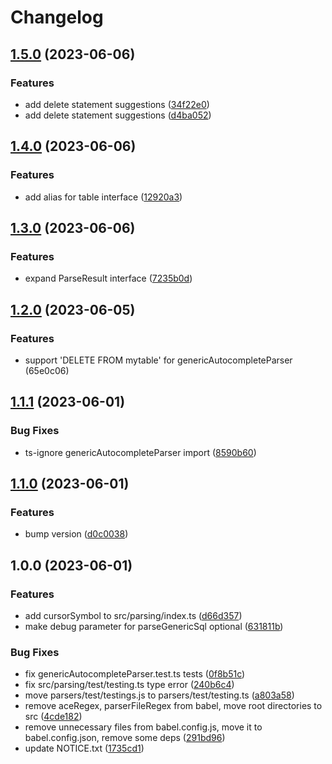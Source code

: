 # Changelog

## [1.5.0](https://github.com/gravity-ui/sql-autocomplete-parsers/compare/v1.4.0...v1.5.0) (2023-06-06)


### Features

* add delete statement suggestions ([34f22e0](https://github.com/gravity-ui/sql-autocomplete-parsers/commit/34f22e06f3db322418c6f706eec5d79a13b4b018))
* add delete statement suggestions ([d4ba052](https://github.com/gravity-ui/sql-autocomplete-parsers/commit/d4ba052db182bf1719c3d288de7cf1fcaca80e16))

## [1.4.0](https://github.com/gravity-ui/sql-autocomplete-parsers/compare/v1.3.0...v1.4.0) (2023-06-06)


### Features

* add alias for table interface ([12920a3](https://github.com/gravity-ui/sql-autocomplete-parsers/commit/12920a37e79d0a2021e90d22780bddc2ee83e3f9))

## [1.3.0](https://github.com/gravity-ui/sql-autocomplete-parsers/compare/v1.2.0...v1.3.0) (2023-06-06)


### Features

* expand ParseResult interface ([7235b0d](https://github.com/gravity-ui/sql-autocomplete-parsers/commit/7235b0dce5d27a2385c1253f07fce2fd2ae56922))

## [1.2.0](https://github.com/gravity-ui/sql-autocomplete-parsers/compare/v1.1.1...v1.2.0) (2023-06-05)


### Features

* support 'DELETE FROM mytable' for genericAutocompleteParser (65e0c06)

## [1.1.1](https://github.com/gravity-ui/sql-autocomplete-parsers/compare/v1.1.0...v1.1.1) (2023-06-01)


### Bug Fixes

* ts-ignore genericAutocompleteParser import ([8590b60](https://github.com/gravity-ui/sql-autocomplete-parsers/commit/8590b607eefe647af1da9f99c86679cd524a8924))

## [1.1.0](https://github.com/gravity-ui/sql-autocomplete-parsers/compare/v1.0.0...v1.1.0) (2023-06-01)


### Features

* bump version ([d0c0038](https://github.com/gravity-ui/sql-autocomplete-parsers/commit/d0c00380d6c54da1793e8a09715a7790601ff968))

## 1.0.0 (2023-06-01)


### Features

* add cursorSymbol to src/parsing/index.ts ([d66d357](https://github.com/gravity-ui/sql-autocomplete-parsers/commit/d66d357b9807183cc1163e833902ff7ab76c217e))
* make debug parameter for parseGenericSql optional ([631811b](https://github.com/gravity-ui/sql-autocomplete-parsers/commit/631811b3da59a66706bc8711a3ddbbb5a2871cf6))


### Bug Fixes

* fix genericAutocompleteParser.test.ts tests ([0f8b51c](https://github.com/gravity-ui/sql-autocomplete-parsers/commit/0f8b51c09b0efe2d4807e1118c949f03647dfa10))
* fix src/parsing/test/testing.ts type error ([240b6c4](https://github.com/gravity-ui/sql-autocomplete-parsers/commit/240b6c4c7ae168035059d57c55e8e4e4a60641a8))
* move parsers/test/testings.js to parsers/test/testing.ts ([a803a58](https://github.com/gravity-ui/sql-autocomplete-parsers/commit/a803a58b3c092ef34a871e19de8e86cfb408bdb4))
* remove aceRegex, parserFileRegex from babel, move root directories to src ([4cde182](https://github.com/gravity-ui/sql-autocomplete-parsers/commit/4cde18276202eaae83d558d11cee9a0c7cf0c79f))
* remove unnecessary files from babel.config.js, move it to babel.config.json, remove some deps ([291bd96](https://github.com/gravity-ui/sql-autocomplete-parsers/commit/291bd96abcff781c4011f50508db6802afdb28ab))
* update NOTICE.txt ([1735cd1](https://github.com/gravity-ui/sql-autocomplete-parsers/commit/1735cd1d4518e94a29bde12207a40b804bd64f5f))
